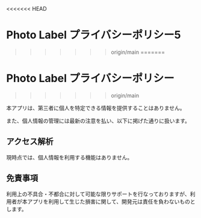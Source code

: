 <<<<<<< HEAD
# Photo Label プライバシーポリシー5
>>>>>>> origin/main
=======
# Photo Label プライバシーポリシー
>>>>>>> origin/main

本アプリは、第三者に個人を特定できる情報を提供することはありません。

また、個人情報の管理には最新の注意を払い、以下に掲げた通りに扱います。

## アクセス解析
現時点では、個人情報を利用する機能はありません。

## 免責事項
利用上の不具合・不都合に対して可能な限りサポートを行なっておりますが、利用者が本アプリを利用して生じた損害に関して、開発元は責任を負わないものとします。

